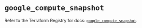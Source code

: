 # `google_compute_snapshot`

Refer to the Terraform Registry for docs: [`google_compute_snapshot`](https://registry.terraform.io/providers/hashicorp/google/6.38.0/docs/resources/compute_snapshot).
